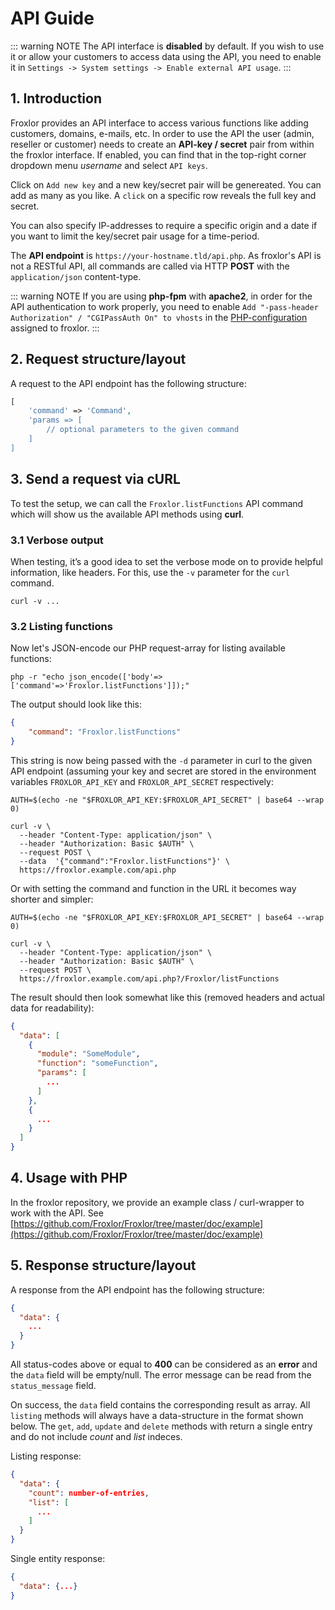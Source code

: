 # API Guide

::: warning NOTE
The API interface is **disabled** by default. If you wish to use it or allow your customers to access data using the
API, you need to enable it in `Settings -> System settings -> Enable external API usage`.
:::

## 1. Introduction

Froxlor provides an API interface to access various functions like adding customers, domains, e-mails, etc. In order to
use the API the user (admin, reseller or customer) needs to create an **API-key / secret** pair from within the froxlor
interface. If enabled, you can find that in the top-right corner dropdown menu _<i class="fa-solid fa-user me-1"></i> username_ and select `API keys`.

Click on `Add new key` and a new key/secret pair will be genereated. You can add as many as you like. A `click` on a
specific row reveals the full key and secret.

<UiBrowser :src="$withBase('/img/frx_apikey_view.png')" alt="Details of an API key/secret"/>

You can also specify IP-addresses to require a specific origin and a date if you want to limit the key/secret pair usage
for a time-period.

The **API endpoint** is `https://your-hostname.tld/api.php`. As froxlor's API is not a RESTful API, all commands are
called via HTTP **POST** with the `application/json` content-type.

::: warning NOTE
If you are using **php-fpm** with **apache2**, in order for the API authentication to work properly, you need to enable `Add "-pass-header Authorization" / "CGIPassAuth On" to vhosts` in the [PHP-configuration](../admin-guide/php-versions-and-configuration/#_1-php-configurations-php-ini) assigned to froxlor. 
:::

## 2. Request structure/layout

A request to the API endpoint has the following structure:

```php
[
	'command' => 'Command',
	'params => [
		// optional parameters to the given command
	]
]
```

## 3. Send a request via cURL

To test the setup, we can call the `Froxlor.listFunctions` API command which will show us the available API methods
using **curl**.

### 3.1 Verbose output

When testing, it’s a good idea to set the verbose mode on to provide helpful information, like headers. For this, use
the `-v` parameter for the `curl` command.

```shell
curl -v ...
```

### 3.2 Listing functions

Now let's JSON-encode our PHP request-array for listing available functions:

```shell
php -r "echo json_encode(['body'=>['command'=>'Froxlor.listFunctions']]);"
```

The output should look like this:

```json
{
    "command": "Froxlor.listFunctions"
}
```

This string is now being passed with the `-d` parameter in curl to the given API endpoint (assuming your key and secret
are stored in the environment variables `FROXLOR_API_KEY` and `FROXLOR_API_SECRET` respectively:

```shell
AUTH=$(echo -ne "$FROXLOR_API_KEY:$FROXLOR_API_SECRET" | base64 --wrap 0)

curl -v \
  --header "Content-Type: application/json" \
  --header "Authorization: Basic $AUTH" \
  --request POST \
  --data  '{"command":"Froxlor.listFunctions"}' \
  https://froxlor.example.com/api.php
```

Or with setting the command and function in the URL it becomes way shorter and simpler:

```shell
AUTH=$(echo -ne "$FROXLOR_API_KEY:$FROXLOR_API_SECRET" | base64 --wrap 0)

curl -v \
  --header "Content-Type: application/json" \
  --header "Authorization: Basic $AUTH" \
  --request POST \
  https://froxlor.example.com/api.php?/Froxlor/listFunctions
```

The result should then look somewhat like this (removed headers and actual data for readability):

```json
{
  "data": [
    {
      "module": "SomeModule",
      "function": "someFunction",
      "params": [
        ...
      ]
    },
    {
      ...
    }
  ]
}
```

## 4. Usage with PHP

In the froxlor repository, we provide an example class / curl-wrapper to work with the API.
See [https://github.com/Froxlor/Froxlor/tree/master/doc/example](https://github.com/Froxlor/Froxlor/tree/master/doc/example)

## 5. Response structure/layout

A response from the API endpoint has the following structure:

```json
{
  "data": {
    ...
  }
}
```

All status-codes above or equal to **400** can be considered as an **error** and the `data` field will be empty/null.
The error message can be read from the `status_message` field.

On success, the `data` field contains the corresponding result as array. All `listing` methods will always have a
data-structure in the format shown below. The `get`, `add`, `update` and `delete` methods with return a single entry and
do not include _count_ and _list_ indeces.

Listing response:

```json
{
  "data": {
    "count": number-of-entries,
    "list": [
      ...
    ]
  }
}
```

Single entity response:

```json
{
  "data": {...}
}
```
